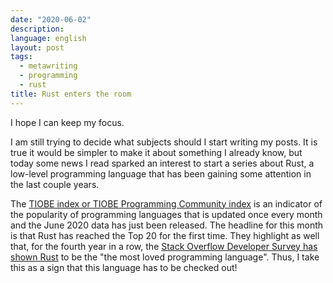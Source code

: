 ```yaml
---
date: "2020-06-02"
description:
language: english
layout: post
tags:
  - metawriting
  - programming
  - rust
title: Rust enters the room
---
```


I hope I can keep my focus.

I am still trying to decide what subjects should I start writing my posts. It is true it would be simpler to make it about something I already know, but today some news I read sparked an interest to start a series about Rust, a low-level programming language that has been gaining some attention in the last couple years.

The [TIOBE index or TIOBE Programming Community index](https://www.tiobe.com/tiobe-index/) is an indicator of the popularity of programming languages that is updated once every month and the June 2020 data has just been released. The headline for this month is that Rust has reached the Top 20 for the first time. They highlight as well that, for the fourth year in a row, the [Stack Overflow Developer Survey has shown Rust](https://insights.stackoverflow.com/survey/2019#most-loved-dreaded-and-wanted) to be the "the most loved programming language". Thus, I take this as a sign that this language has to be checked out!
